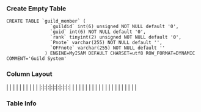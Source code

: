 ### Create Empty Table ###
```
CREATE TABLE `guild_member` (                                                   
                `guildid` int(6) unsigned NOT NULL default '0',                               
                `guid` int(6) NOT NULL default '0',                                           
                `rank` tinyint(2) unsigned NOT NULL default '0',                              
                `Pnote` varchar(255) NOT NULL default '',                                     
                `OFFnote` varchar(255) NOT NULL default ''                                    
              ) ENGINE=MyISAM DEFAULT CHARSET=utf8 ROW_FORMAT=DYNAMIC COMMENT='Guild System'  

```

### Column Layout ###

| | | | | | | | | |
|:|:|:|:|:|:|:|:|:|
| | | | | | | | | |
| | | | | | | | | |


### Table Info ###